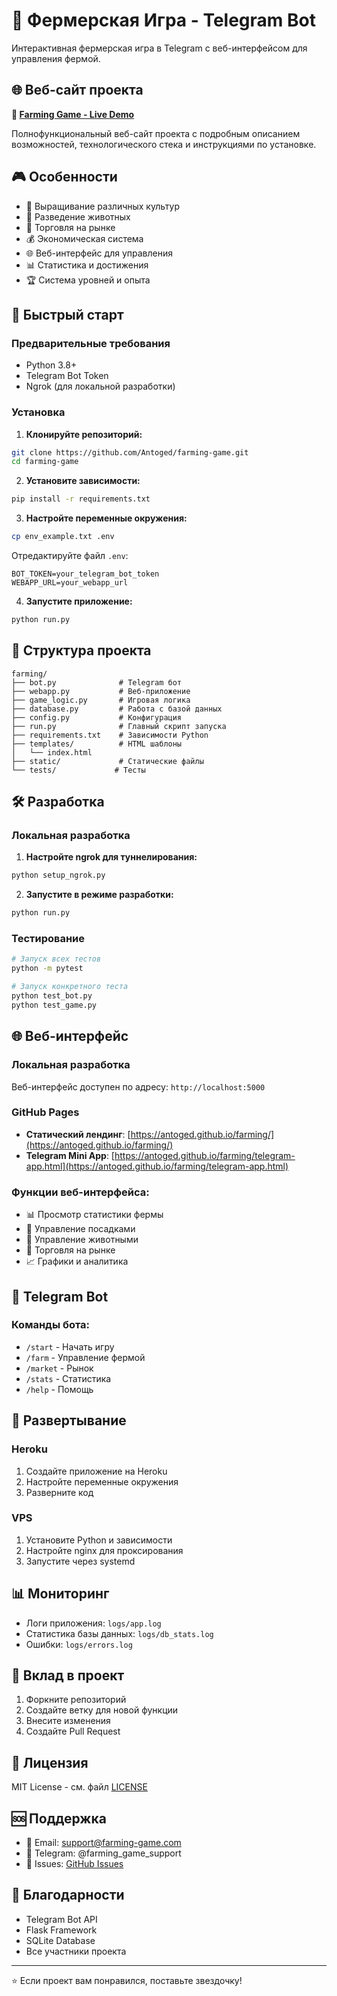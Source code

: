 # 🌾 Фермерская Игра - Telegram Bot

Интерактивная фермерская игра в Telegram с веб-интерфейсом для управления фермой.

## 🌐 Веб-сайт проекта

**🌾 [Farming Game - Live Demo](https://antoged.github.io/farming-game/)**

Полнофункциональный веб-сайт проекта с подробным описанием возможностей, технологического стека и инструкциями по установке.

## 🎮 Особенности

- 🌱 Выращивание различных культур
- 🐄 Разведение животных
- 🏪 Торговля на рынке
- 💰 Экономическая система
- 🌐 Веб-интерфейс для управления
- 📊 Статистика и достижения
- 🏆 Система уровней и опыта

## 🚀 Быстрый старт

### Предварительные требования

- Python 3.8+
- Telegram Bot Token
- Ngrok (для локальной разработки)

### Установка

1. **Клонируйте репозиторий:**
```bash
git clone https://github.com/Antoged/farming-game.git
cd farming-game
```

2. **Установите зависимости:**
```bash
pip install -r requirements.txt
```

3. **Настройте переменные окружения:**
```bash
cp env_example.txt .env
```

Отредактируйте файл `.env`:
```env
BOT_TOKEN=your_telegram_bot_token
WEBAPP_URL=your_webapp_url
```

4. **Запустите приложение:**
```bash
python run.py
```

## 📁 Структура проекта

```
farming/
├── bot.py              # Telegram бот
├── webapp.py           # Веб-приложение
├── game_logic.py       # Игровая логика
├── database.py         # Работа с базой данных
├── config.py           # Конфигурация
├── run.py              # Главный скрипт запуска
├── requirements.txt    # Зависимости Python
├── templates/          # HTML шаблоны
│   └── index.html
├── static/             # Статические файлы
└── tests/             # Тесты
```

## 🛠️ Разработка

### Локальная разработка

1. **Настройте ngrok для туннелирования:**
```bash
python setup_ngrok.py
```

2. **Запустите в режиме разработки:**
```bash
python run.py
```

### Тестирование

```bash
# Запуск всех тестов
python -m pytest

# Запуск конкретного теста
python test_bot.py
python test_game.py
```

## 🌐 Веб-интерфейс

### Локальная разработка
Веб-интерфейс доступен по адресу: `http://localhost:5000`

### GitHub Pages
- **Статический лендинг**: [https://antoged.github.io/farming/](https://antoged.github.io/farming/)
- **Telegram Mini App**: [https://antoged.github.io/farming/telegram-app.html](https://antoged.github.io/farming/telegram-app.html)

### Функции веб-интерфейса:
- 📊 Просмотр статистики фермы
- 🌱 Управление посадками
- 🐄 Управление животными
- 🏪 Торговля на рынке
- 📈 Графики и аналитика

## 📱 Telegram Bot

### Команды бота:
- `/start` - Начать игру
- `/farm` - Управление фермой
- `/market` - Рынок
- `/stats` - Статистика
- `/help` - Помощь

## 🚀 Развертывание

### Heroku

1. Создайте приложение на Heroku
2. Настройте переменные окружения
3. Разверните код

### VPS

1. Установите Python и зависимости
2. Настройте nginx для проксирования
3. Запустите через systemd

## 📊 Мониторинг

- Логи приложения: `logs/app.log`
- Статистика базы данных: `logs/db_stats.log`
- Ошибки: `logs/errors.log`

## 🤝 Вклад в проект

1. Форкните репозиторий
2. Создайте ветку для новой функции
3. Внесите изменения
4. Создайте Pull Request

## 📄 Лицензия

MIT License - см. файл [LICENSE](LICENSE)

## 🆘 Поддержка

- 📧 Email: support@farming-game.com
- 💬 Telegram: @farming_game_support
- 🐛 Issues: [GitHub Issues](https://github.com/Antoged/farming-game/issues)

## 🙏 Благодарности

- Telegram Bot API
- Flask Framework
- SQLite Database
- Все участники проекта

---

⭐ Если проект вам понравился, поставьте звездочку!
